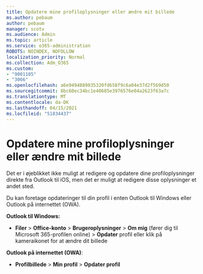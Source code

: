 ```yaml
---
title: Opdatere mine profiloplysninger eller ændre mit billede
ms.author: pebaum
author: pebaum
manager: scotv
ms.audience: Admin
ms.topic: article
ms.service: o365-administration
ROBOTS: NOINDEX, NOFOLLOW
localization_priority: Normal
ms.collection: Adm_O365
ms.custom:
- "9001105"
- "3066"
ms.openlocfilehash: a6e9494889035320fd658f9c6a04e37d2f569d50
ms.sourcegitcommit: 8bc60ec34bc1e40685e3976576e04a2623f63a7c
ms.translationtype: MT
ms.contentlocale: da-DK
ms.lasthandoff: 04/15/2021
ms.locfileid: "51834437"
---
```

# <a name="update-my-profile-information-or-change-my-picture"></a>Opdatere mine profiloplysninger eller ændre mit billede

Det er i øjeblikket ikke muligt at redigere og opdatere dine profiloplysninger direkte fra Outlook til iOS, men det er muligt at redigere disse oplysninger et andet sted. 

Du kan foretage opdateringer til din profil i enten Outlook til Windows eller Outlook på internettet (OWA). 

**Outlook til Windows:** 

- **Filer**  >  **Office-konto**  >  **Brugeroplysninger**  >  **Om mig** (fører dig til Microsoft 365-profilen online) > **Opdater** profil eller klik på kameraikonet for at ændre dit billede  
  
**Outlook på internettet (OWA)**: 

- **Profilbillede**  >  **Min profil**  >  **Opdater profil**
